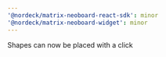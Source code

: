 ```yaml
---
'@nordeck/matrix-neoboard-react-sdk': minor
'@nordeck/matrix-neoboard-widget': minor
---
```


Shapes can now be placed with a click
